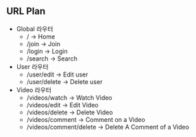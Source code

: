 ## URL Plan

- Global 라우터
  - / -> Home
  - /join -> Join
  - /login -> Login
  - /search -> Search
- User 라우터
  - /user/edit -> Edit user
  - /user/delete -> Delete user
- Video 라우터
  - /videos/watch -> Watch Video
  - /videos/edit -> Edit Video
  - /videos/delete -> Delete Video
  - /videos/comment -> Comment on a Video
  - /videos/comment/delete -> Delete A Comment of a Video
